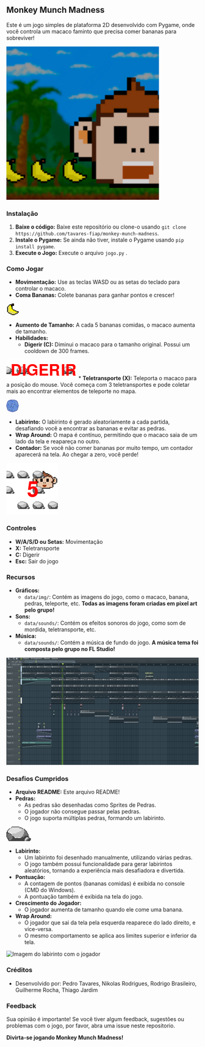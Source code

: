 ## Monkey Munch Madness

Este é um jogo simples de plataforma 2D desenvolvido com Pygame, onde você controla um macaco faminto que precisa comer bananas para sobreviver! 


![Imagem do macaco comendo uma banana](data/img/menu_background.png)

### Instalação

1. **Baixe o código:** Baixe este repositório ou clone-o usando `git clone https://github.com/tavares-fiap/monkey-munch-madness`.
2. **Instale o Pygame:** Se ainda não tiver, instale o Pygame usando `pip install pygame`.
3. **Execute o Jogo:** Execute o arquivo `jogo.py` .

### Como Jogar

* **Movimentação:** Use as teclas WASD ou as setas do teclado para controlar o macaco.
* **Coma Bananas:** Colete bananas para ganhar pontos e crescer!

![Imagem banana](data/img/banana.png)
* **Aumento de Tamanho:** A cada 5 bananas comidas, o macaco aumenta de tamanho.
* **Habilidades:**
    * **Digerir (C):** Diminui o macaco para o tamanho original. Possui um cooldown de 300 frames.

![Imagem habilidade digerir](data/img/ilustracao-digerir.png)
    * **Teletransporte (X):** Teleporta o macaco para a posição do mouse. Você começa com 3 teletransportes e pode coletar mais ao encontrar elementos de teleporte no mapa. 

![Imagem elemento teleporte](data/img/teleport.png)
* **Labirinto:** O labirinto é gerado aleatoriamente a cada partida, desafiando você a encontrar as bananas e evitar as pedras. 
* **Wrap Around:** O mapa é contínuo, permitindo que o macaco saia de um lado da tela e reapareça no outro.
* **Contador:**  Se você não comer bananas por muito tempo, um contador aparecerá na tela.  Ao chegar a zero, você perde! 

![Imagem do macaco com o contador de tempo](data/img/ilustracao-contador.png)

### Controles

* **W/A/S/D ou Setas:**  Movimentação
* **X:** Teletransporte
* **C:** Digerir
* **Esc:** Sair do jogo

### Recursos

* **Gráficos:**
    * `data/img/`: Contém as imagens do jogo, como o macaco, banana, pedras, teleporte, etc. **Todas as imagens foram criadas em pixel art pelo grupo!**
* **Sons:**
    * `data/sounds/`: Contém os efeitos sonoros do jogo, como som de mordida, teletransporte, etc.
* **Música:**
    * `data/sounds/`: Contém a música de fundo do jogo. **A música tema foi composta pelo grupo no FL Studio!**

![Imagem criacao da musica no FLSTUDIO](data/img/ilustracao-flstudio.png)

### Desafios Cumpridos

* **Arquivo README:** Este arquivo README!
* **Pedras:**  
    * As pedras são desenhadas como Sprites de Pedras.
    * O jogador não consegue passar pelas pedras.
    * O jogo suporta múltiplas pedras, formando um labirinto.

![Imagem PEDRA](data/img/rock1.png)
* **Labirinto:** 
    * Um labirinto foi desenhado manualmente, utilizando várias pedras.
    * O jogo também possui funcionalidade para gerar labirintos aleatórios, tornando a experiência mais desafiadora e divertida.
* **Pontuação:**
    * A contagem de pontos (bananas comidas) é exibida no console (CMD do Windows).
    * A pontuação também é exibida na tela do jogo.
* **Crescimento do Jogador:**  
    * O jogador aumenta de tamanho quando ele come uma banana.
* **Wrap Around:**
    * O jogador que sai da tela pela esquerda reaparece do lado direito, e vice-versa.
    * O mesmo comportamento se aplica aos limites superior e inferior da tela. 

![Imagem do labirinto com o jogador](data/img/labirinto_jogador.png)


### Créditos

* Desenvolvido por: Pedro Tavares, Nikolas Rodrigues, Rodrigo Brasileiro, Guilherme Rocha, Thiago Jardim 

### Feedback

Sua opinião é importante! Se você tiver algum feedback, sugestões ou problemas com o jogo, por favor, abra uma issue neste repositorio.

**Divirta-se jogando Monkey Munch Madness!**




